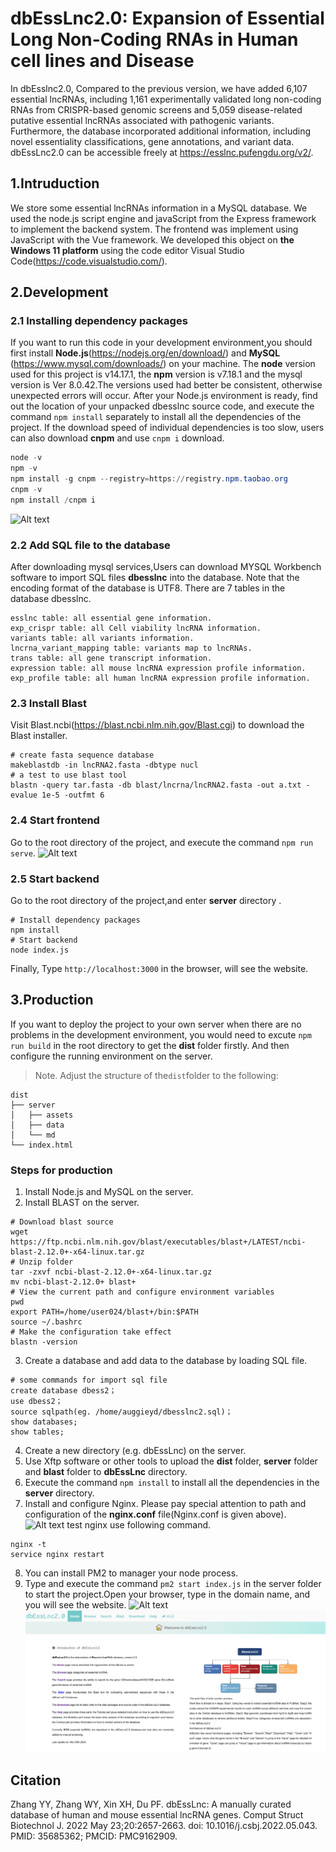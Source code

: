 # dbEssLnc2.0: Expansion of Essential Long Non-Coding RNAs in Human cell lines and Disease
 In dbEsslnc2.0, Compared to the previous version, we have added 6,107 essential lncRNAs, including 1,161 experimentally validated long non-coding RNAs from CRISPR-based genomic screens and 5,059 disease-related putative essential lncRNAs associated with pathogenic variants. Furthermore, the database incorporated additional information, including novel essentiality classifications, gene annotations, and variant data. dbEssLnc2.0 can be accessible freely at https://esslnc.pufengdu.org/v2/.
## 1.Intruduction

We store some essential lncRNAs information in a MySQL database. We used the node.js script engine and javaScript from the
Express framework to implement the backend system. The frontend was implement using JavaScript with the Vue framework. We 
developed this object on **the Windows 11 platform** using the code editor Visual Studio Code(https://code.visualstudio.com/).


## 2.Development

### 2.1 Installing dependency packages
If you want to run this code in your development environment,you should first install **Node.js**(https://nodejs.org/en/download/) and **MySQL** (https://www.mysql.com/downloads/) on your machine. The **node** version used for this project is v14.17.1, the **npm** version is v7.18.1 and the mysql version is Ver 8.0.42.The versions used had better be consistent, otherwise unexpected errors will occur.
After your Node.js environment is ready, find out the location of your unpacked dbesslnc source code, and execute the command `npm install` separately to install all the dependencies of the project.
If the download speed of individual dependencies is too slow, users can also download **cnpm** and 
use `cnpm i` download.
```powershell
node -v
npm -v
npm install -g cnpm --registry=https://registry.npm.taobao.org
cnpm -v
npm install /cnpm i
```
![Alt text](https://github.com/yyZhang14/dbEssLnc/blob/main/public/md/node.png)
### 2.2 Add SQL file to the database

After downloading mysql services,Users can download MYSQL Workbench software to import SQL files **dbesslnc** into the database. Note that the encoding format of the database is UTF8. There are 7 tables in the database dbesslnc.
```
esslnc table: all essential gene information.
exp_crispr table: all Cell viability lncRNA information.
variants table: all variants information.
lncrna_variant_mapping table: variants map to lncRNAs.
trans table: all gene transcript information.
expression table: all mouse lncRNA expression profile information.
exp_profile table: all human lncRNA expression profile information.
```


### 2.3 Install Blast
Visit Blast.ncbi(https://blast.ncbi.nlm.nih.gov/Blast.cgi) to download the Blast installer.
```
# create fasta sequence database
makeblastdb -in lncRNA2.fasta -dbtype nucl
# a test to use blast tool
blastn -query tar.fasta -db blast/lncrna/lncRNA2.fasta -out a.txt -evalue 1e-5 -outfmt 6
```

### 2.4 Start frontend

Go to the root directory of the project, and execute the command `npm run serve`. 
![Alt text](https://github.com/yyZhang14/dbEssLnc/blob/main/public/md/fonter.PNG)

### 2.5 Start backend

Go to the root directory of the project,and enter **server** directory . 

```
# Install dependency packages
npm install
# Start backend
node index.js 
```

Finally, Type `http://localhost:3000` in the browser, will see the website.

## 3.Production
If you want to deploy the project to your own server when there are no problems in the development environment, you would need to excute `npm run build` in the root directory to get the **dist** folder firstly. And then configure the running environment on the server.

> Note. Adjust the structure of the`dist`folder to the following:

```
dist
├── server
│   ├── assets
│   ├── data
│   └── md
└── index.html
```





### Steps for production
1. Install Node.js and MySQL on the server.
2. Install BLAST on the server.
```
# Download blast source
wget https://ftp.ncbi.nlm.nih.gov/blast/executables/blast+/LATEST/ncbi-blast-2.12.0+-x64-linux.tar.gz
# Unzip folder
tar -zxvf ncbi-blast-2.12.0+-x64-linux.tar.gz
mv ncbi-blast-2.12.0+ blast+
# View the current path and configure environment variables
pwd
export PATH=/home/user024/blast+/bin:$PATH
source ~/.bashrc
# Make the configuration take effect
blastn -version
```
3. Create a database and add data to the database by loading SQL file.

```
# some commands for import sql file
create database dbess2；
use dbess2；
source sqlpath(eg. /home/auggieyd/dbesslnc2.sql)；
show databases;
show tables;
```
4. Create a new directory (e.g. dbEssLnc) on the server.
5. Use Xftp software or other tools to upload the **dist** folder, **server** folder and **blast** folder to **dbEssLnc** directory.
6. Execute the command `npm install` to install all the dependencies in the **server** directory.
7. Install and configure Nginx. Please pay special attention to path and configuration of the **nginx.conf** file(Nginx.conf is given above).
![Alt text](https://github.com/yyZhang14/dbEssLnc/blob/main/public/md/nginx.PNG)
test nginx use following command.
```
nginx -t
service nginx restart
```
8. You can install PM2 to manager your node process.
9. Type and execute the command `pm2 start index.js` in the server folder to start the project.Open your browser, type in the domain name, and you will see the website.
![Alt text](https://github.com/yyZhang14/dbEssLnc/blob/main/public/md/pm2.PNG)
![Alt text](https://github.com/auggieyd/dbEssLnc2.0/blob/master/public/md/bro2.PNG)
### 
## Citation
Zhang YY, Zhang WY, Xin XH, Du PF. dbEssLnc: A manually curated database of human and mouse essential lncRNA genes. Comput Struct Biotechnol J. 2022 May 23;20:2657-2663. doi: 10.1016/j.csbj.2022.05.043. PMID: 35685362; PMCID: PMC9162909.
